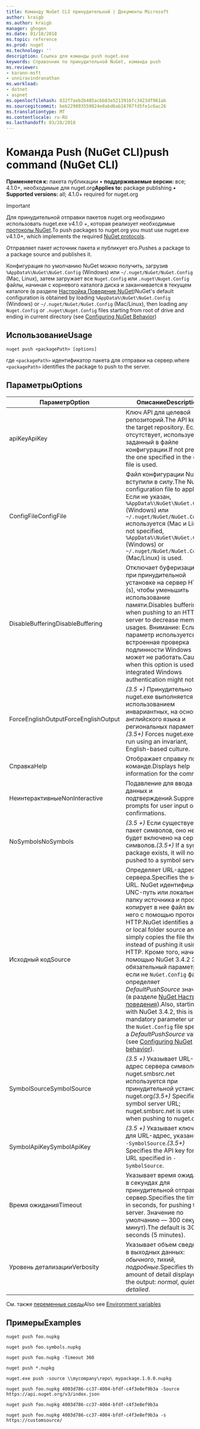 ```yaml
---
title: Команду NuGet CLI принудительной | Документы Microsoft
author: kraigb
ms.author: kraigb
manager: ghogen
ms.date: 01/18/2018
ms.topic: reference
ms.prod: nuget
ms.technology: ''
description: Ссылка для команды push nuget.exe
keywords: Справочник по принудительной NuGet, команда push
ms.reviewer:
- karann-msft
- unniravindranathan
ms.workload:
- dotnet
- aspnet
ms.openlocfilehash: 832f7aeb2b485acbb83e5213916fc3423df961ab
ms.sourcegitcommit: beb229893559824e8abd6ab16707fd5fe1c6ac26
ms.translationtype: MT
ms.contentlocale: ru-RU
ms.lasthandoff: 03/28/2018
---
```

# <a name="push-command-nuget-cli"></a><span data-ttu-id="ef086-104">Команда Push (NuGet CLI)</span><span class="sxs-lookup"><span data-stu-id="ef086-104">push command (NuGet CLI)</span></span>

<span data-ttu-id="ef086-105">**Применяется к:** пакета публикации &bullet; **поддерживаемые версии:** все; 4.1.0+, необходимые для nuget.org</span><span class="sxs-lookup"><span data-stu-id="ef086-105">**Applies to:** package publishing &bullet; **Supported versions:** all; 4.1.0+ required for nuget.org</span></span>

> [!Important]
> <span data-ttu-id="ef086-106">Для принудительной отправки пакетов nuget.org необходимо использовать nuget.exe v4.1.0 +, которая реализует необходимые [протоколы NuGet](../api/nuget-protocols.md).</span><span class="sxs-lookup"><span data-stu-id="ef086-106">To push packages to nuget.org you must use nuget.exe v4.1.0+, which implements the required [NuGet protocols](../api/nuget-protocols.md).</span></span>

<span data-ttu-id="ef086-107">Отправляет пакет источник пакета и публикует его.</span><span class="sxs-lookup"><span data-stu-id="ef086-107">Pushes a package to a package source and publishes it.</span></span>

<span data-ttu-id="ef086-108">Конфигурация по умолчанию NuGet можно получить, загрузив `%AppData%\NuGet\NuGet.Config` (Windows) или `~/.nuget/NuGet/NuGet.Config` (Mac, Linux), затем загружает все `Nuget.Config` или `.nuget\Nuget.Config` файлы, начиная с корневого каталога диска и заканчивается в текущем каталоге (в разделе [Настройка Поведение NuGet](../consume-packages/configuring-nuget-behavior.md))</span><span class="sxs-lookup"><span data-stu-id="ef086-108">NuGet's default configuration is obtained by loading `%AppData%\NuGet\NuGet.Config` (Windows) or `~/.nuget/NuGet/NuGet.Config` (Mac/Linux), then loading any `Nuget.Config` or `.nuget\Nuget.Config` files starting from root of drive and ending in current directory (see [Configuring NuGet Behavior](../consume-packages/configuring-nuget-behavior.md))</span></span>

## <a name="usage"></a><span data-ttu-id="ef086-109">Использование</span><span class="sxs-lookup"><span data-stu-id="ef086-109">Usage</span></span>

```cli
nuget push <packagePath> [options]
```

<span data-ttu-id="ef086-110">где `<packagePath>` идентификатор пакета для отправки на сервер.</span><span class="sxs-lookup"><span data-stu-id="ef086-110">where `<packagePath>` identifies the package to push to the server.</span></span>

## <a name="options"></a><span data-ttu-id="ef086-111">Параметры</span><span class="sxs-lookup"><span data-stu-id="ef086-111">Options</span></span>

| <span data-ttu-id="ef086-112">Параметр</span><span class="sxs-lookup"><span data-stu-id="ef086-112">Option</span></span> | <span data-ttu-id="ef086-113">Описание</span><span class="sxs-lookup"><span data-stu-id="ef086-113">Description</span></span> |
| --- | --- |
| <span data-ttu-id="ef086-114">apiKey</span><span class="sxs-lookup"><span data-stu-id="ef086-114">ApiKey</span></span> | <span data-ttu-id="ef086-115">Ключ API для целевой репозиторий.</span><span class="sxs-lookup"><span data-stu-id="ef086-115">The API key for the target repository.</span></span> <span data-ttu-id="ef086-116">Если он отсутствует, используется заданный в файле конфигурации.</span><span class="sxs-lookup"><span data-stu-id="ef086-116">If not present,  the one specified in the config file is used.</span></span> |
| <span data-ttu-id="ef086-117">ConfigFile</span><span class="sxs-lookup"><span data-stu-id="ef086-117">ConfigFile</span></span> | <span data-ttu-id="ef086-118">Файл конфигурации NuGet вступили в силу.</span><span class="sxs-lookup"><span data-stu-id="ef086-118">The NuGet configuration file to apply.</span></span> <span data-ttu-id="ef086-119">Если не указан, `%AppData%\NuGet\NuGet.Config` (Windows) или `~/.nuget/NuGet/NuGet.Config` используется (Mac и Linux).</span><span class="sxs-lookup"><span data-stu-id="ef086-119">If not specified, `%AppData%\NuGet\NuGet.Config` (Windows) or `~/.nuget/NuGet/NuGet.Config` (Mac/Linux) is used.</span></span>|
| <span data-ttu-id="ef086-120">DisableBuffering</span><span class="sxs-lookup"><span data-stu-id="ef086-120">DisableBuffering</span></span> | <span data-ttu-id="ef086-121">Отключает буферизацию при принудительной установке на сервер HTTP (s), чтобы уменьшить использование памяти.</span><span class="sxs-lookup"><span data-stu-id="ef086-121">Disables buffering when pushing to an HTTP(s) server to decrease memory usages.</span></span> <span data-ttu-id="ef086-122">Внимание: Если этот параметр используется, встроенная проверка подлинности Windows может не работать.</span><span class="sxs-lookup"><span data-stu-id="ef086-122">Caution: when this option is used, integrated Windows authentication might not work.</span></span> |
| <span data-ttu-id="ef086-123">ForceEnglishOutput</span><span class="sxs-lookup"><span data-stu-id="ef086-123">ForceEnglishOutput</span></span> | <span data-ttu-id="ef086-124">*(3.5 +)*  Принудительно nuget.exe выполняется с использованием инвариантных, на основе английского языка и региональных параметров.</span><span class="sxs-lookup"><span data-stu-id="ef086-124">*(3.5+)* Forces nuget.exe to run using an invariant, English-based culture.</span></span> |
| <span data-ttu-id="ef086-125">Справка</span><span class="sxs-lookup"><span data-stu-id="ef086-125">Help</span></span> | <span data-ttu-id="ef086-126">Отображает справку по команде.</span><span class="sxs-lookup"><span data-stu-id="ef086-126">Displays help information for the command.</span></span> |
| <span data-ttu-id="ef086-127">Неинтерактивные</span><span class="sxs-lookup"><span data-stu-id="ef086-127">NonInteractive</span></span> | <span data-ttu-id="ef086-128">Подавление для ввода данных и подтверждений.</span><span class="sxs-lookup"><span data-stu-id="ef086-128">Suppresses prompts for user input or confirmations.</span></span> |
| <span data-ttu-id="ef086-129">NoSymbols</span><span class="sxs-lookup"><span data-stu-id="ef086-129">NoSymbols</span></span> | <span data-ttu-id="ef086-130">*(3.5 +)*  Если существует пакет символов, оно не будет включено на сервере символов.</span><span class="sxs-lookup"><span data-stu-id="ef086-130">*(3.5+)* If a symbols package exists, it will not be pushed to a symbol server.</span></span> |
| <span data-ttu-id="ef086-131">Исходный код</span><span class="sxs-lookup"><span data-stu-id="ef086-131">Source</span></span> | <span data-ttu-id="ef086-132">Определяет URL-адрес сервера.</span><span class="sxs-lookup"><span data-stu-id="ef086-132">Specifies the server URL.</span></span> <span data-ttu-id="ef086-133">NuGet идентифицирует UNC-путь или локальную папку источника и просто копирует в нее файл вместо него с помощью протокола HTTP.</span><span class="sxs-lookup"><span data-stu-id="ef086-133">NuGet identifies a UNC or local folder source and simply copies the file there instead of pushing it using HTTP.</span></span>  <span data-ttu-id="ef086-134">Кроме того, начиная с помощью NuGet 3.4.2 Это обязательный параметр если не `NuGet.Config` файл определяет *DefaultPushSource* значение (в разделе [NuGet Настройка поведения](../consume-packages/configuring-nuget-behavior.md)).</span><span class="sxs-lookup"><span data-stu-id="ef086-134">Also, starting with NuGet 3.4.2, this is a mandatory parameter unless the `NuGet.Config` file specifies a *DefaultPushSource* value (see [Configuring NuGet behavior](../consume-packages/configuring-nuget-behavior.md)).</span></span> |
| <span data-ttu-id="ef086-135">SymbolSource</span><span class="sxs-lookup"><span data-stu-id="ef086-135">SymbolSource</span></span> | <span data-ttu-id="ef086-136">*(3.5 +)*  Указывает URL-адрес сервера символов; nuget.smbsrc.net используется при принудительной установке в nuget.org</span><span class="sxs-lookup"><span data-stu-id="ef086-136">*(3.5+)* Specifies the symbol server URL; nuget.smbsrc.net is used when pushing to nuget.org</span></span> |
| <span data-ttu-id="ef086-137">SymbolApiKey</span><span class="sxs-lookup"><span data-stu-id="ef086-137">SymbolApiKey</span></span> | <span data-ttu-id="ef086-138">*(3.5 +)*  Указывает ключ API для URL-адрес, указанной в `-SymbolSource`.</span><span class="sxs-lookup"><span data-stu-id="ef086-138">*(3.5+)* Specifies the API key for the URL specified in `-SymbolSource`.</span></span> |
| <span data-ttu-id="ef086-139">Время ожидания</span><span class="sxs-lookup"><span data-stu-id="ef086-139">Timeout</span></span> | <span data-ttu-id="ef086-140">Указывает время ожидания в секундах для принудительной отправки на сервер.</span><span class="sxs-lookup"><span data-stu-id="ef086-140">Specifies the timeout, in seconds, for pushing to a server.</span></span> <span data-ttu-id="ef086-141">Значение по умолчанию — 300 секунд (5 минут).</span><span class="sxs-lookup"><span data-stu-id="ef086-141">The default is 300 seconds (5 minutes).</span></span> |
| <span data-ttu-id="ef086-142">Уровень детализации</span><span class="sxs-lookup"><span data-stu-id="ef086-142">Verbosity</span></span> | <span data-ttu-id="ef086-143">Указывает объем сведений в выходных данных: *обычного*, *тихий*, *подробные*.</span><span class="sxs-lookup"><span data-stu-id="ef086-143">Specifies the amount of detail displayed in the output: *normal*, *quiet*, *detailed*.</span></span> |

<span data-ttu-id="ef086-144">См. также [переменные среды](cli-ref-environment-variables.md)</span><span class="sxs-lookup"><span data-stu-id="ef086-144">Also see [Environment variables](cli-ref-environment-variables.md)</span></span>

## <a name="examples"></a><span data-ttu-id="ef086-145">Примеры</span><span class="sxs-lookup"><span data-stu-id="ef086-145">Examples</span></span>

```cli
nuget push foo.nupkg

nuget push foo.symbols.nupkg

nuget push foo.nupkg -Timeout 360

nuget push *.nupkg

nuget.exe push -source \\mycompany\repo\ mypackage.1.0.0.nupkg

nuget push foo.nupkg 4003d786-cc37-4004-bfdf-c4f3e8ef9b3a -Source https://api.nuget.org/v3/index.json

nuget push foo.nupkg 4003d786-cc37-4004-bfdf-c4f3e8ef9b3a

nuget push foo.nupkg 4003d786-cc37-4004-bfdf-c4f3e8ef9b3a -s https://customsource/
```
